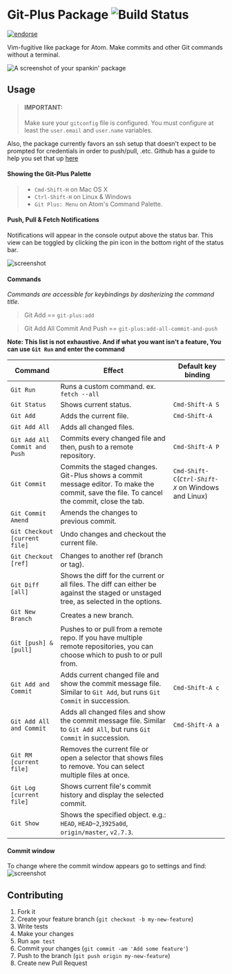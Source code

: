 # Git-Plus Package ![Build Status](https://travis-ci.org/akonwi/git-plus.svg?branch=5.5.0)

[![endorse](https://api.coderwall.com/akonwi/endorsecount.png)](https://coderwall.com/akonwi)

Vim-fugitive like package for Atom. Make commits and other Git commands without a terminal.

![A screenshot of your spankin' package](https://raw.githubusercontent.com/akonwi/git-plus/master/commit.gif)

## Usage

> #### IMPORTANT:
> Make sure your `gitconfig` file is configured. You must configure at least the `user.email` and `user.name` variables.

Also, the package currently favors an ssh setup that doesn't expect to be prompted for credentials in order to push/pull, .etc. Github has a guide to help you set that up [here](https://help.github.com/articles/generating-a-new-ssh-key-and-adding-it-to-the-ssh-agent/)


#### Showing the Git-Plus Palette
>- `Cmd-Shift-H` on Mac OS X
>- `Ctrl-Shift-H` on Linux & Windows
>- `Git Plus: Menu` on Atom's Command Palette. 

#### Push, Pull & Fetch Notifications
Notifications will appear in the console output above the status bar.
This view can be toggled by clicking the pin icon in the bottom right of the status bar.

![screenshot](https://raw.githubusercontent.com/akonwi/git-plus/5.5.0/pin.png)

#### Commands
_Commands are accessible for keybindings by dasherizing the command title._
> Git Add ==  `git-plus:add`

> Git Add All Commit And Push == `git-plus:add-all-commit-and-push`


__Note: This list is not exhaustive. And if what you want isn't a feature, You can use `Git Run` and enter the command__

| Command | Effect | Default key binding |
|----------|--------|------------------
| `Git Run ` | Runs a custom command. ex. `fetch --all` | |
| `Git Status ` | Shows current status. | `Cmd-Shift-A S` |
| `Git Add ` | Adds the current file. | `Cmd-Shift-A` |
| `Git Add All` | Adds all changed files. | |
| `Git Add All Commit and Push` | Commits every changed file and then, push to a remote repository. | `Cmd-Shift-A P` |
| `Git Commit` | Commits the staged changes. Git-Plus shows a commit message editor. To make the commit, save the file. To cancel the commit, close the tab. | `Cmd-Shift-C`(*`Ctrl-Shift-X`* on Windows and Linux) |
| `Git Commit Amend` | Amends the changes to previous commit. |  |
| `Git Checkout [current file]` | Undo changes and checkout the current file. | |
| `Git Checkout [ref]` | Changes to another ref (branch or tag). | |
| `Git Diff [all]` | Shows the diff for the current or all files. The diff can either be against the staged or unstaged tree, as selected in the options. | |
| `Git New Branch` | Creates a new branch. | |
| `Git [push] & [pull]` | Pushes to or pull from a remote repo. If you have multiple remote repositories, you can choose which to push to or pull from. | |
| `Git Add and Commit` | Adds current changed file and show the commit message file. Similar to `Git Add`, but runs `Git Commit` in succession. | `Cmd-Shift-A c` |
| `Git Add All and Commit` | Adds all changed files and show the commit message file. Similar to `Git Add All`, but runs `Git Commit` in succession. | `Cmd-Shift-A a` |
| `Git RM [current file]` | Removes the current file or open a selector that shows files to remove. You can select multiple files at once. | |
| `Git Log [current file]` | Shows current file's commit history and display the selected commit. | |
| `Git Show` | Shows the specified object. e.g.: `HEAD`, `HEAD~2`,`3925a0d`, `origin/master`, `v2.7.3`. | |

#### Commit window
To change where the commit window appears go to settings and find:
![screenshot](http://imgur.com/cdc7M5p.png)

## Contributing

1. Fork it
2. Create your feature branch (`git checkout -b my-new-feature`)
3. Write tests
4. Make your changes
5. Run `apm test`
6. Commit your changes (`git commit -am 'Add some feature'`)
7. Push to the branch (`git push origin my-new-feature`)
8. Create new Pull Request
